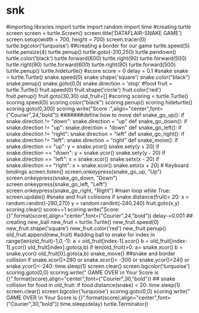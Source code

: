 # snk
#importing libraries import turtle import random import time   #creating turtle screen screen = turtle.Screen() screen.title('DATAFLAIR-SNAKE GAME') screen.setup(width = 700, height = 700) screen.tracer(0) turtle.bgcolor('turquoise')    ##creating a border for our game  turtle.speed(5) turtle.pensize(4) turtle.penup() turtle.goto(-310,250) turtle.pendown() turtle.color('black') turtle.forward(600) turtle.right(90) turtle.forward(500) turtle.right(90) turtle.forward(600) turtle.right(90) turtle.forward(500) turtle.penup() turtle.hideturtle()  #score score = 0 delay = 0.1   #snake snake = turtle.Turtle() snake.speed(0) snake.shape('square') snake.color("black") snake.penup() snake.goto(0,0) snake.direction = 'stop'   #food fruit = turtle.Turtle() fruit.speed(0) fruit.shape('circle') fruit.color('red') fruit.penup() fruit.goto(30,30)  old_fruit=[]  #scoring scoring = turtle.Turtle() scoring.speed(0) scoring.color("black") scoring.penup() scoring.hideturtle() scoring.goto(0,300) scoring.write("Score :",align="center",font=("Courier",24,"bold"))   #######define how to move def snake_go_up():     if snake.direction != "down":         snake.direction = "up"  def snake_go_down():     if snake.direction != "up":         snake.direction = "down"  def snake_go_left():     if snake.direction != "right":         snake.direction = "left"  def snake_go_right():     if snake.direction != "left":         snake.direction = "right"  def snake_move():     if snake.direction == "up":         y = snake.ycor()         snake.sety(y + 20)      if snake.direction == "down":         y = snake.ycor()         snake.sety(y - 20)      if snake.direction == "left":         x = snake.xcor()         snake.setx(x - 20)      if snake.direction == "right":         x = snake.xcor()         snake.setx(x + 20)  # Keyboard bindings screen.listen() screen.onkeypress(snake_go_up, "Up") screen.onkeypress(snake_go_down, "Down") screen.onkeypress(snake_go_left, "Left") screen.onkeypress(snake_go_right, "Right")  #main loop  while True:         screen.update()             #snake and fruit coliisions         if snake.distance(fruit)&lt; 20:                 x = random.randint(-290,270)                 y = random.randint(-240,240)                 fruit.goto(x,y)                 scoring.clear()                 score+=1                 scoring.write("Score:{}".format(score),align="center",font=("Courier",24,"bold"))                 delay-=0.001                                  ## creating new_ball                 new_fruit = turtle.Turtle()                 new_fruit.speed(0)                 new_fruit.shape('square')                 new_fruit.color('red')                 new_fruit.penup()                 old_fruit.append(new_fruit)                           #adding ball to snake                  for index in range(len(old_fruit)-1,0,-1):                 a = old_fruit[index-1].xcor()                 b = old_fruit[index-1].ycor()                  old_fruit[index].goto(a,b)                                               if len(old_fruit)>0:                 a= snake.xcor()                 b = snake.ycor()                 old_fruit[0].goto(a,b)         snake_move()          ##snake and border collision             if snake.xcor()>280 or snake.xcor()&lt; -300 or snake.ycor()>240 or snake.ycor()&lt;-240:                 time.sleep(1)                 screen.clear()                 screen.bgcolor('turquoise')                 scoring.goto(0,0)                 scoring.write("   GAME OVER \n Your Score is {}".format(score),align="center",font=("Courier",30,"bold"))           ## snake collision         for food in old_fruit:                 if food.distance(snake) &lt; 20:                         time.sleep(1)                         screen.clear()                         screen.bgcolor('turquoise')                         scoring.goto(0,0)                         scoring.write("    GAME OVER \n Your Score is {}".format(score),align="center",font=("Courier",30,"bold"))                            time.sleep(delay)  turtle.Terminator()
